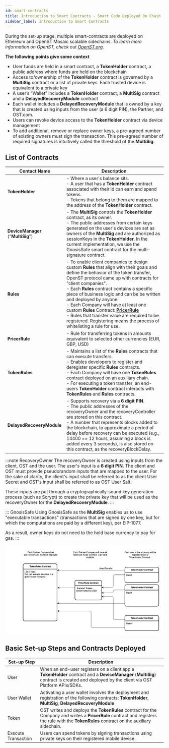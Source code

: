 ```yaml
---
id: smart-contracts
title: Introduction to Smart Contracts - Smart Code Deployed On Chain
sidebar_label: Introduction to Smart Contracts
---
```


During the set-up stage, multiple smart-contracts are deployed on Ethereum and OpenST Mosaic scalable sidechains. _To learn more information on OpenST, check out [OpenST.org](https://openst.org)._

**The following points give some context**
* User funds are held in a smart contract, a **TokenHolder** contract, a public address where funds are held on the blockchain
* Access to/ownership of the **TokenHolder** contract is governed by a **MultiSig** contract or a list of private keys. Each trusted device is equivalent to a private key
* A user’s “Wallet” includes a **TokenHolder** contract, a **MultiSig** contract and a **DelayedRecoveryModule** contract
* Each wallet includes a **DelayedRecoveryModule** that is owned by a key that is created using inputs from the user (a 6 digit PIN), the Partner, and OST.com.
* Users can revoke device access to the **TokenHolder** contract via device management
* To add additional, remove or replace owner keys, a pre-agreed number of existing owners must sign the transaction. This pre-agreed number of required signatures is intuitively called the threshold of the **MultiSig**. 

## List of Contracts

| Contact Name | Description | 
| --- | --- |
| **TokenHolder** | - Where a user's balance sits. <br>- A user that has a **TokenHolder** contract associated with their id can earn and spend tokens. <br>- Tokens that belong to them are mapped to the address of the **TokenHolder** contract. | 
| **DeviceManager** ("**MultiSig**") | - The **MultiSig** controls the **TokenHolder** contract, as its owner. <br>- The public addresses from certain keys generated on the user's devices are set as owners of the **MultiSig** and are authorized as sessionKeys in the **TokenHolder**. In the current implementation, we use the GnosisSafe smart contract for the multi-signature contract. |
| **Rules** | - To enable client companies to design custom **Rules** that align with their goals and define the behavior of the token transfer, OpenST protocol came up with contracts for "client companies". <br>- Each **Rules** contract contains a specific piece of business logic and can be be written and deployed by anyone. <br>- Each Company will have at least one custom **Rules** Contract: [**PricerRule**](https://github.com/OpenSTFoundation/openst-contracts/blob/develop/contracts/rules/PricerRule.sol) <br>- Rules that transfer value are required to be registered. Registering means the process of whitelisting a rule for use. |
| **PricerRule** | - Rule for transferring tokens in amounts equivalent to selected other currencies (EUR, GBP, USD) |
| **TokenRules** | - Maintains a list of the **Rules** contracts that can execute transfers. <br>- Enables developers to register and deregister specific **Rules** contracts. <br>- Each Company will have one **TokenRules** contract deployed on an auxiliary chain. <br>- For executing a token transfer, an end-users **TokenHolder** contract interacts with **TokenRules** and **Rules** contracts. | 
| **DelayedRecoveryModule** | - Supports recovery via a **6 digit PIN**. <br>- The public addresses of the recoveryOwner and the recoveryController are stored on this contract. <br>- A number that represents blocks added to the blockchain, to approximate a period of delay before recovery can be executed (e.g., 14400 == 12 hours, assuming a block is added every 3 seconds), is also stored on this contract, as the recoveryBlockDelay. |

:::note RecoveryOwner
The recoveryOwner is created using inputs from the client, OST and the user. The user's input is a **6 digit PIN**. The client and OST must provide pseudorandom inputs that are mapped to the user. For the sake of clarity, the client's input shall be referred to as the client User Secret and OST's input shall be referred to as OST User Salt. 

These inputs are put through a cryptographically-sound key generation process (such as Scrypt) to create the private key that will be used as the recoveryOwner for the **DelayedRecoveryModule**.
:::

::: GnosisSafe
Using GnosisSafe as the **MultiSig** enables us to use "executable transactions" (transactions that are signed by one key, but for which the computations are paid by a different key), per EIP-1077. 

As a result, owner keys do not need to the hold base currency to pay for gas.
:::

![openst-contracts](/platform/docs/assets/openst-contracts.png)

## Basic Set-up Steps and Contracts Deployed

| Set-up Step | Description |
| --- | --- |
| User | When an end-user registers on a client app a **TokenHolder** contract and a **DeviceManager** (**MultiSig**) contract is created and deployed by the client via OST Platform APIs/SDKs. | 
| User Wallet | Activating a user wallet involves the deployment and registration of the following contracts: **TokenHolder**, **MultiSig**, **DelayedRecoveryModule** |
| Token | OST writes and deploys the **TokenRules** contract for the Company and writes a **PricerRule** contract and registers the rule with the **TokenRules** contract on the auxiliary sidechain. |
| Execute Transaction | Users can spend tokens by signing transactions using private keys on their registered mobile device. | 